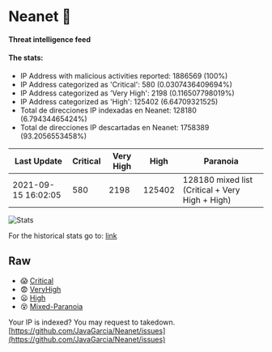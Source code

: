 # Neanet :hocho:
#### Threat intelligence feed
#### The stats:

- IP Address with malicious activities reported: 1886569 (100%)
- IP Address categorized as 'Critical':  580 (0.0307436409694%)
- IP Address categorized as 'Very High':  2198 (0.116507798019%)
- IP Address categorized as 'High':  125402 (6.64709321525)
- Total de direcciones IP indexadas en Neanet:  128180 (6.79434465424%)
- Total de direcciones IP descartadas en Neanet:  1758389 (93.2056553458%)

| Last Update | Critical | Very High | High | Paranoia |
| --- | --- | --- | --- | --- |
| 2021-09-15 16:02:05 | 580 | 2198 | 125402 | 128180 mixed list (Critical + Very High + High)|

![Stats](https://docs.google.com/spreadsheets/d/e/2PACX-1vSnaNMIXVabIpDJjufMlzH7poXnshF3mgd8Is1g9ytUEzVsP5my4Trn8f-xkoLLQ38xpL3HtmUexLo6/pubchart?oid=501124687&format=image)

For the historical stats go to: [link](/stats.csv)
## Raw
- :scream: [Critical](https://raw.githubusercontent.com/JavaGarcia/Neanet/master/blacklists/neanet_critical.txt)
- :fearful: [VeryHigh](https://raw.githubusercontent.com/JavaGarcia/Neanet/master/blacklists/neanet_veryHigh.txtt)
- :frowning: [High](https://raw.githubusercontent.com/JavaGarcia/Neanet/master/blacklists/neanet_high.txt)
- :dizzy_face: [Mixed-Paranoia](https://raw.githubusercontent.com/JavaGarcia/Neanet/master/blacklists/neanet_all.txt)


Your IP is indexed? You may request to takedown. [https://github.com/JavaGarcia/Neanet/issues](https://github.com/JavaGarcia/Neanet/issues)




















































































































































































































































































































































































































































































































































































































































































































































































































































































































































































































































































































































































































































































































































































































































































































































































































































































































































































































































































































































































































































































































































































































































































































































































































































































































































































































































































































































































































































































































































































































































































































































































































































































































































































































































































































































































































































































































































































































































































































































































































































































































































































































































































































































































































































































































































































































































































































































































































































































































































































































































































































































































































































































































































































































































































































































































































































































































































































































































































































































































































































































































































































































































































































































































































































































































































































































































































































































































































































































































































































































































































































































































































































































































































































































































































































































































































































































































































































































































































































































































































































































































































































































































































































































































































































































































































































































































































































































































































































































































































































